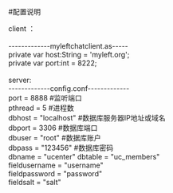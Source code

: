 #配置说明

client ：<br />
<br />
-------------myleftchatclient.as-----<br />
private var host:String = 'myleft.org';<br />
private var port:int = 8222;<br />
<br />
server:<br />
-------------config.conf-------------<br />
port = 8888           #监听端口<br />
pthread = 5           #进程数<br />
dbhost = "localhost"  #数据库服务器IP地址或域名<br />
dbport = 3306         #数据库端口<br />
dbuser = "root"       #数据库账户<br />
dbpass = "123456"     #数据库密码<br />
dbname = "ucenter"
dbtable = "uc\_members"<br />
fieldusername = "username"<br />
fieldpassword = "password"<br />
fieldsalt = "salt"<br />